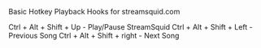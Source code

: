 Basic Hotkey Playback Hooks for streamsquid.com

Ctrl + Alt + Shift + Up - Play/Pause StreamSquid
Ctrl + Alt + Shift + Left - Previous Song
Ctrl + Alt + Shift + right - Next Song
